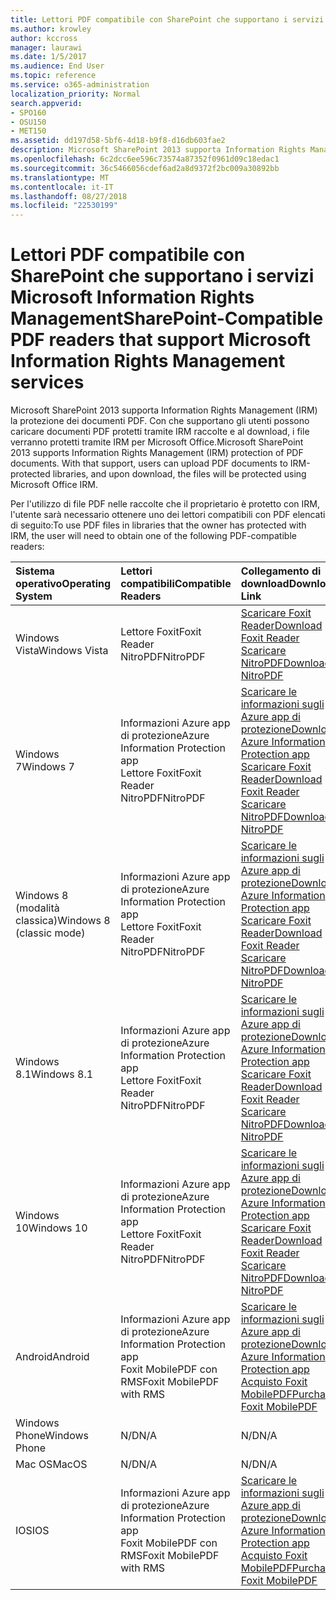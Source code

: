 ```yaml
---
title: Lettori PDF compatibile con SharePoint che supportano i servizi Microsoft Information Rights Management
ms.author: krowley
author: kccross
manager: laurawi
ms.date: 1/5/2017
ms.audience: End User
ms.topic: reference
ms.service: o365-administration
localization_priority: Normal
search.appverid:
- SPO160
- OSU150
- MET150
ms.assetid: dd197d58-5bf6-4d18-b9f8-d16db603fae2
description: Microsoft SharePoint 2013 supporta Information Rights Management (IRM) la protezione dei documenti PDF. Con che supportano gli utenti possono caricare documenti PDF protetti tramite IRM raccolte e al download, i file verranno protetti tramite IRM per Microsoft Office.
ms.openlocfilehash: 6c2dcc6ee596c73574a87352f0961d09c18edac1
ms.sourcegitcommit: 36c5466056cdef6ad2a8d9372f2bc009a30892bb
ms.translationtype: MT
ms.contentlocale: it-IT
ms.lasthandoff: 08/27/2018
ms.locfileid: "22530199"
---
```

# <a name="sharepoint-compatible-pdf-readers-that-support-microsoft-information-rights-management-services"></a><span data-ttu-id="6e935-104">Lettori PDF compatibile con SharePoint che supportano i servizi Microsoft Information Rights Management</span><span class="sxs-lookup"><span data-stu-id="6e935-104">SharePoint-Compatible PDF readers that support Microsoft Information Rights Management services</span></span>

<span data-ttu-id="6e935-p102">Microsoft SharePoint 2013 supporta Information Rights Management (IRM) la protezione dei documenti PDF. Con che supportano gli utenti possono caricare documenti PDF protetti tramite IRM raccolte e al download, i file verranno protetti tramite IRM per Microsoft Office.</span><span class="sxs-lookup"><span data-stu-id="6e935-p102">Microsoft SharePoint 2013 supports Information Rights Management (IRM) protection of PDF documents. With that support, users can upload PDF documents to IRM-protected libraries, and upon download, the files will be protected using Microsoft Office IRM.</span></span>
  
<span data-ttu-id="6e935-107">Per l'utilizzo di file PDF nelle raccolte che il proprietario è protetto con IRM, l'utente sarà necessario ottenere uno dei lettori compatibili con PDF elencati di seguito:</span><span class="sxs-lookup"><span data-stu-id="6e935-107">To use PDF files in libraries that the owner has protected with IRM, the user will need to obtain one of the following PDF-compatible readers:</span></span>
  
|<span data-ttu-id="6e935-108">**Sistema operativo**</span><span class="sxs-lookup"><span data-stu-id="6e935-108">**Operating System**</span></span>|<span data-ttu-id="6e935-109">**Lettori compatibili**</span><span class="sxs-lookup"><span data-stu-id="6e935-109">**Compatible Readers**</span></span>|<span data-ttu-id="6e935-110">**Collegamento di download**</span><span class="sxs-lookup"><span data-stu-id="6e935-110">**Download Link**</span></span>|
|:-----|:-----|:-----|
|<span data-ttu-id="6e935-111">Windows Vista</span><span class="sxs-lookup"><span data-stu-id="6e935-111">Windows Vista</span></span>  <br/> |<span data-ttu-id="6e935-112">Lettore Foxit</span><span class="sxs-lookup"><span data-stu-id="6e935-112">Foxit Reader</span></span>  <br/> <span data-ttu-id="6e935-113">NitroPDF</span><span class="sxs-lookup"><span data-stu-id="6e935-113">NitroPDF</span></span>  <br/> |[<span data-ttu-id="6e935-114">Scaricare Foxit Reader</span><span class="sxs-lookup"><span data-stu-id="6e935-114">Download Foxit Reader</span></span>](https://go.microsoft.com/fwlink/?linkid=253210) <br/> [<span data-ttu-id="6e935-115">Scaricare NitroPDF</span><span class="sxs-lookup"><span data-stu-id="6e935-115">Download NitroPDF</span></span>](https://www.gonitro.com/pdf-reader) <br/> |
|<span data-ttu-id="6e935-116">Windows 7</span><span class="sxs-lookup"><span data-stu-id="6e935-116">Windows 7</span></span>  <br/> |<span data-ttu-id="6e935-117">Informazioni Azure app di protezione</span><span class="sxs-lookup"><span data-stu-id="6e935-117">Azure Information Protection app</span></span>  <br/> <span data-ttu-id="6e935-118">Lettore Foxit</span><span class="sxs-lookup"><span data-stu-id="6e935-118">Foxit Reader</span></span>  <br/> <span data-ttu-id="6e935-119">NitroPDF</span><span class="sxs-lookup"><span data-stu-id="6e935-119">NitroPDF</span></span>  <br/> |[<span data-ttu-id="6e935-120">Scaricare le informazioni sugli Azure app di protezione</span><span class="sxs-lookup"><span data-stu-id="6e935-120">Download Azure Information Protection app</span></span>](https://go.microsoft.com/fwlink/?linkid=837797) <br/> [<span data-ttu-id="6e935-121">Scaricare Foxit Reader</span><span class="sxs-lookup"><span data-stu-id="6e935-121">Download Foxit Reader</span></span>](https://go.microsoft.com/fwlink/?linkid=253210) <br/> [<span data-ttu-id="6e935-122">Scaricare NitroPDF</span><span class="sxs-lookup"><span data-stu-id="6e935-122">Download NitroPDF</span></span>](https://www.gonitro.com/pdf-reader) <br/> |
|<span data-ttu-id="6e935-123">Windows 8 (modalità classica)</span><span class="sxs-lookup"><span data-stu-id="6e935-123">Windows 8 (classic mode)</span></span>  <br/> |<span data-ttu-id="6e935-124">Informazioni Azure app di protezione</span><span class="sxs-lookup"><span data-stu-id="6e935-124">Azure Information Protection app</span></span>  <br/> <span data-ttu-id="6e935-125">Lettore Foxit</span><span class="sxs-lookup"><span data-stu-id="6e935-125">Foxit Reader</span></span>  <br/> <span data-ttu-id="6e935-126">NitroPDF</span><span class="sxs-lookup"><span data-stu-id="6e935-126">NitroPDF</span></span>  <br/> |[<span data-ttu-id="6e935-127">Scaricare le informazioni sugli Azure app di protezione</span><span class="sxs-lookup"><span data-stu-id="6e935-127">Download Azure Information Protection app</span></span>](https://go.microsoft.com/fwlink/?linkid=837797) <br/> [<span data-ttu-id="6e935-128">Scaricare Foxit Reader</span><span class="sxs-lookup"><span data-stu-id="6e935-128">Download Foxit Reader</span></span>](https://go.microsoft.com/fwlink/?linkid=253210) <br/> [<span data-ttu-id="6e935-129">Scaricare NitroPDF</span><span class="sxs-lookup"><span data-stu-id="6e935-129">Download NitroPDF</span></span>](https://www.gonitro.com/pdf-reader) <br/> |
|<span data-ttu-id="6e935-130">Windows 8.1</span><span class="sxs-lookup"><span data-stu-id="6e935-130">Windows 8.1</span></span>  <br/> |<span data-ttu-id="6e935-131">Informazioni Azure app di protezione</span><span class="sxs-lookup"><span data-stu-id="6e935-131">Azure Information Protection app</span></span>  <br/> <span data-ttu-id="6e935-132">Lettore Foxit</span><span class="sxs-lookup"><span data-stu-id="6e935-132">Foxit Reader</span></span>  <br/> <span data-ttu-id="6e935-133">NitroPDF</span><span class="sxs-lookup"><span data-stu-id="6e935-133">NitroPDF</span></span>  <br/> |[<span data-ttu-id="6e935-134">Scaricare le informazioni sugli Azure app di protezione</span><span class="sxs-lookup"><span data-stu-id="6e935-134">Download Azure Information Protection app</span></span>](https://go.microsoft.com/fwlink/?linkid=837797) <br/> [<span data-ttu-id="6e935-135">Scaricare Foxit Reader</span><span class="sxs-lookup"><span data-stu-id="6e935-135">Download Foxit Reader</span></span>](https://go.microsoft.com/fwlink/?linkid=253210) <br/> [<span data-ttu-id="6e935-136">Scaricare NitroPDF</span><span class="sxs-lookup"><span data-stu-id="6e935-136">Download NitroPDF</span></span>](https://www.gonitro.com/pdf-reader) <br/> |
|<span data-ttu-id="6e935-137">Windows 10</span><span class="sxs-lookup"><span data-stu-id="6e935-137">Windows 10</span></span>  <br/> |<span data-ttu-id="6e935-138">Informazioni Azure app di protezione</span><span class="sxs-lookup"><span data-stu-id="6e935-138">Azure Information Protection app</span></span>  <br/> <span data-ttu-id="6e935-139">Lettore Foxit</span><span class="sxs-lookup"><span data-stu-id="6e935-139">Foxit Reader</span></span>  <br/> <span data-ttu-id="6e935-140">NitroPDF</span><span class="sxs-lookup"><span data-stu-id="6e935-140">NitroPDF</span></span>  <br/> |[<span data-ttu-id="6e935-141">Scaricare le informazioni sugli Azure app di protezione</span><span class="sxs-lookup"><span data-stu-id="6e935-141">Download Azure Information Protection app</span></span>](https://go.microsoft.com/fwlink/?linkid=837797) <br/> [<span data-ttu-id="6e935-142">Scaricare Foxit Reader</span><span class="sxs-lookup"><span data-stu-id="6e935-142">Download Foxit Reader</span></span>](https://go.microsoft.com/fwlink/?linkid=253210) <br/> [<span data-ttu-id="6e935-143">Scaricare NitroPDF</span><span class="sxs-lookup"><span data-stu-id="6e935-143">Download NitroPDF</span></span>](https://www.gonitro.com/pdf-reader) <br/> |
|<span data-ttu-id="6e935-144">Android</span><span class="sxs-lookup"><span data-stu-id="6e935-144">Android</span></span>  <br/> |<span data-ttu-id="6e935-145">Informazioni Azure app di protezione</span><span class="sxs-lookup"><span data-stu-id="6e935-145">Azure Information Protection app</span></span>  <br/> <span data-ttu-id="6e935-146">Foxit MobilePDF con RMS</span><span class="sxs-lookup"><span data-stu-id="6e935-146">Foxit MobilePDF with RMS</span></span>  <br/> |[<span data-ttu-id="6e935-147">Scaricare le informazioni sugli Azure app di protezione</span><span class="sxs-lookup"><span data-stu-id="6e935-147">Download Azure Information Protection app</span></span>](https://go.microsoft.com/fwlink/?linkid=836827) <br/> [<span data-ttu-id="6e935-148">Acquisto Foxit MobilePDF</span><span class="sxs-lookup"><span data-stu-id="6e935-148">Purchase Foxit MobilePDF</span></span>](https://play.google.com/store/apps/details?id=com.foxit.mobile.pdf.rms) <br/> |
|<span data-ttu-id="6e935-149">Windows Phone</span><span class="sxs-lookup"><span data-stu-id="6e935-149">Windows Phone</span></span>  <br/> |<span data-ttu-id="6e935-150">N/D</span><span class="sxs-lookup"><span data-stu-id="6e935-150">N/A</span></span>  <br/> |<span data-ttu-id="6e935-151">N/D</span><span class="sxs-lookup"><span data-stu-id="6e935-151">N/A</span></span>  <br/> |
|<span data-ttu-id="6e935-152">Mac OS</span><span class="sxs-lookup"><span data-stu-id="6e935-152">MacOS</span></span>  <br/> |<span data-ttu-id="6e935-153">N/D</span><span class="sxs-lookup"><span data-stu-id="6e935-153">N/A</span></span>  <br/> |<span data-ttu-id="6e935-154">N/D</span><span class="sxs-lookup"><span data-stu-id="6e935-154">N/A</span></span>  <br/> |
|<span data-ttu-id="6e935-155">IOS</span><span class="sxs-lookup"><span data-stu-id="6e935-155">IOS</span></span>  <br/> |<span data-ttu-id="6e935-156">Informazioni Azure app di protezione</span><span class="sxs-lookup"><span data-stu-id="6e935-156">Azure Information Protection app</span></span>  <br/> <span data-ttu-id="6e935-157">Foxit MobilePDF con RMS</span><span class="sxs-lookup"><span data-stu-id="6e935-157">Foxit MobilePDF with RMS</span></span>  <br/> |[<span data-ttu-id="6e935-158">Scaricare le informazioni sugli Azure app di protezione</span><span class="sxs-lookup"><span data-stu-id="6e935-158">Download Azure Information Protection app</span></span>](https://go.microsoft.com/fwlink/?linkid=836828) <br/> [<span data-ttu-id="6e935-159">Acquisto Foxit MobilePDF</span><span class="sxs-lookup"><span data-stu-id="6e935-159">Purchase Foxit MobilePDF</span></span>](https://play.google.com/store/apps/details?id=com.foxit.mobile.pdf.rms) <br/> |
   


